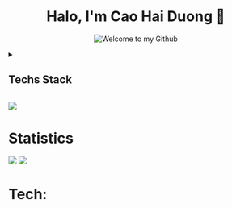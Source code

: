 <h1 align="center">Halo, I'm Cao Hai Duong 👋</h1>
<p align="center">
  <img src="https://readme-typing-svg.demolab.com?font=Fira+Code&size=23&pause=1000&color=F81C54&background=FFFFFF00&center=true&vCenter=true&width=670&height=70&lines=Welcome+to+my+Github+Profile;Web+Developer;Always learning new things" alt="Welcome to my Github">
</p>

<details>
	<summary><h2>Techs Stack</h2></summary>
	<!-- Some badges are from https://github.com/Ileriayo/markdown-badges -->

<h3>Programming and Markup Languages</h3>

<p>
   	<a src=""><image src="https://img.shields.io/badge/Markdown-000000?style=for-the-badge&logo=markdown&logoColor=white"/></a>
   	<a src=""><image src="https://img.shields.io/badge/C-00599C?style=for-the-badge&logo=c&logoColor=white"/></a>
   	<a src=""><image src="https://img.shields.io/badge/C%2B%2B-00599C?style=for-the-badge&logo=c%2B%2B&logoColor=white"/></a>
   	<a src=""><image src="https://img.shields.io/badge/TypeScript-007ACC?style=for-the-badge&logo=typescript&logoColor=white"/></a>
   	<a src=""><image src="https://img.shields.io/badge/HTML-239120?style=for-the-badge&logo=html5&logoColor=white"/></a>
   	<a src=""><image src="https://img.shields.io/badge/Sass-CC6699?style=for-the-badge&logo=sass&logoColor=white"/></a>
   	<a src=""><image src="https://img.shields.io/badge/JavaScript-F7DF1E?style=for-the-badge&logo=javascript&logoColor=black"/></a>
   	<a src=""><image src="https://img.shields.io/badge/Node.js-43853D?style=for-the-badge&logo=node.js&logoColor=white"/></a>
   	<a src=""><image src="https://img.shields.io/badge/Python-3776AB?style=for-the-badge&logo=python&logoColor=white"/></a>

</p>

<h3>🧰 Frameworks and Libraries</h3>

<p>
   	<a src=""><image src="https://img.shields.io/badge/Angular-DD0031?style=for-the-badge&logo=angular&logoColor=white"/></a>
   	<a src=""><image src="https://img.shields.io/badge/Express.js-404D59?style=for-the-badge"/></a>
   	<a src=""><image src="https://img.shields.io/badge/React-20232A?style=for-the-badge&logo=react&logoColor=61DAFB"/></a>
   	<a src=""><image src="https://img.shields.io/badge/Redux-593D88?style=for-the-badge&logo=redux&logoColor=white"/></a>
   	<a src=""><image src="https://img.shields.io/badge/Laravel-FF2D20?style=for-the-badge&logo=laravel&logoColor=white"/></a>
   	<a src=""><image src="https://img.shields.io/badge/Svelte-4A4A55?style=for-the-badge&logo=svelte&logoColor=FF3E00"/></a>
   	<a src=""><image src="https://img.shields.io/badge/Vue.js-35495E?style=for-the-badge&logo=vue.js&logoColor=4FC08D"/></a>
   	<a src=""><image src="https://img.shields.io/badge/Tailwind_CSS-38B2AC?style=for-the-badge&logo=tailwind-css&logoColor=white"/></a>
   	<a src=""><image src="https://img.shields.io/badge/jQuery-0769AD?style=for-the-badge&logo=jquery&logoColor=white"/></a>

</p>

<h3>Hosting/SaaS</h3>

<p>
	<a src=""><image src="https://img.shields.io/badge/	vercel-%23000000svg?style=flat&logo=vercel&	logoColor=white"/></a>
	<a src=""><image src="https://img.shields.io/badge/	react-%2320232a.svstyle=flat&logo=react&	logoColor=%2361DAFB"/></a>
	<a src=""><image src="https://img.shields.io/badge/	yarn-%232C8EBB.svstyle=flat&logo=yarn&	logoColor=white"/></a>
	<a src=""><image src="https://img.shields.io/badge/Netlify-00C7B7?style=for-the-badge&logo=netlify&logoColor=white"/></a>
</p>

<h3>Design</h3>

<p>
	<a src=""><image src="https://img.shields.io/badge/adobephotoshop-%2331A8Fsvg?style=flat&logo=adobephotoshop&logoColor=white"/></a>
	<a src=""><image src="https://img.shields.io/badgadobeillustrator-%23FF9A00.svg?style=flat&logo=adobeillustratologoColor=white"/></a>
	<a src=""><image src="https://img.shields.io/badgAdobe%20After%20Effects-9999FF.svg?style=flalogo=Adobe%20After%20Effects&logoColor=white"/></a>

</p>

<h3>💾 Database</h3>

<p>
	<a src=""><image src="https://img.shields.io/badge/mysql-%2300f.svg?style=for-the-badge&logo=mysql&logoColor=white"/></a>
	<a src=""><image src="https://img.shields.io/badge/postgres-%23316192.svg?style=for-the-badge&logo=postgresql&logoColor=white"/></a>
</p>

<h3>💻 Software and Tools</h3>

<p>
	<a src=""><image src="https://img.shields.io/badge/Linux-FCC624?style=flalogo=linux&logoColor=black"/></a>
	<a src=""><image src="https://img.shields.io/badge/Postman-FF6C3style=flat&logo=postman&logoColor=white"/></a>
	<a src=""><image src="https://img.shields.io/badge/Powershell-2CA5E0?style=for-the-badge&logo=powershell&logoColor=white"/></a>
</p>
</details>

[![](https://visitcount.itsvg.in/api?id=haiduong004&icon=2&color=10)](https://visitcount.itsvg.in)

# Statistics
![](https://github-readme-stats.vercel.app/api?username=haiduong004&theme=dracula&hide_border=false&include_all_commits=true&count_private=false)
![](https://github-readme-streak-stats.herokuapp.com/?user=haiduong004&theme=dracula&hide_border=false)

# Tech:

<!-- ## MOST USED LANGUAGES-->
<!-- ![](https://github-readme-stats.vercel.app/api/top-langs/?username=haiduong004&theme=dracula&hide_border=false&include_all_commits=true&count_private=false&layout=compact)

## GitHub Trophies
![](https://github-profile-trophy.vercel.app/?username=haiduong004&theme=dracula&no-frame=false&no-bg=false&margin-w=4)

## Random Dev Quote
![](https://quotes-github-readme.vercel.app/api?type=horizontal&theme=tokyonight)

## Top Contributed Repo
![](https://github-contributor-stats.vercel.app/api?username=haiduong004&limit=5&theme=dracula&combine_all_yearly_contributions=true) -->
